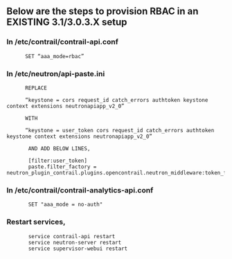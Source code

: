 ## Below are the steps to provision RBAC in an EXISTING 3.1/3.0.3.X setup

### In /etc/contrail/contrail-api.conf

          SET “aaa_mode=rbac”

### In /etc/neutron/api-paste.ini

          REPLACE

          “keystone = cors request_id catch_errors authtoken keystone context extensions neutronapiapp_v2_0”  
          
          WITH  

          “keystone = user_token cors request_id catch_errors authtoken keystone context extensions neutronapiapp_v2_0”

           AND ADD BELOW LINES,

           [filter:user_token]
           paste.filter_factory = neutron_plugin_contrail.plugins.opencontrail.neutron_middleware:token_factory

### In /etc/contrail/contrail-analytics-api.conf

           SET "aaa_mode = no-auth"

### Restart services,

           service contrail-api restart
           service neutron-server restart
           service supervisor-webui restart